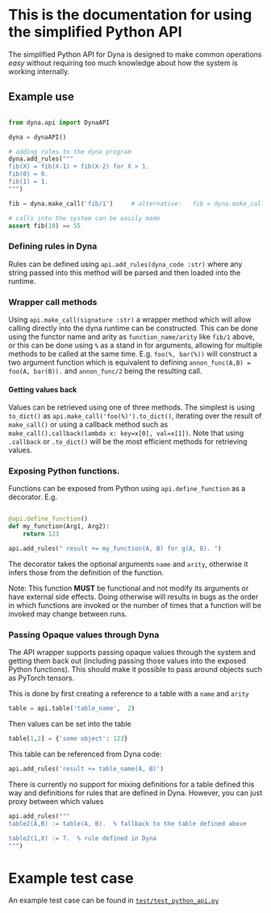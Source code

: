 # This is the documentation for using the simplified Python API

The simplified Python API for Dyna is designed to make common operations *easy*
without requiring too much knowledge about how the system is working internally.


## Example use
```python

from dyna.api import DynaAPI

dyna = dynaAPI()

# adding rules to the dyna program
dyna.add_rules("""
fib(X) = fib(X-1) + fib(X-2) for X > 1.
fib(0) = 0.
fib(1) = 1.
""")

fib = dyna.make_call('fib/1')     # alternative:   fib = dyna.make_call('fib(%)')

# calls into the system can be easily made
assert fib(10) == 55

```

### Defining rules in Dyna

Rules can be defined using `api.add_rules(dyna_code :str)` where any string
passed into this method will be parsed and then loaded into the runtime.

### Wrapper call methods

Using `api.make_call(signature :str)` a wrapper method which will allow calling
directly into the dyna runtime can be constructed.  This can be done using the functor name and arity as `function_name/arity` like `fib/1` above, or
this can be done using `%` as a stand in for arguments, allowing for multiple
methods to be called at the same time.  E.g.  `foo(%, bar(%))` will construct a two argument function which is equivalent to defining `annon_func(A,B) = foo(A, bar(B)).`
and `annon_func/2` being the resulting call.


#### Getting values back

Values can be retrieved using one of three methods.  The simplest is using
`to_dict()` as `api.make_call('foo(%)').to_dict()`, iterating over the result of
`make_call()` or using a callback method such as `make_call().callback(lambda x:
key=x[0], val=x[1])`.  Note that using `.callback` or `.to_dict()` will be the
most efficient methods for retrieving values.

### Exposing Python functions.

Functions can be exposed from Python using `api.define_function` as a decorator.
E.g.
```python

@api.define_function()
def my_function(Arg1, Arg2):
    return 123

api.add_rules(" result += my_function(A, B) for g(A, B). ")
```

The decorator takes the optional arguments `name` and `arity`, otherwise it
infers those from the definition of the function.

Note: This function **MUST** be functional and not modify its arguments or have
external side effects.  Doing otherwise will results in bugs as the order in
which functions are invoked or the number of times that a function will be
invoked may change between runs.

### Passing Opaque values through Dyna

The API wrapper supports passing opaque values through the system and getting
them back out (including passing those values into the exposed Python
functions).  This should make it possible to pass around objects such as PyTorch
tensors.

This is done by first creating a reference to a table with a `name` and `arity`
```python
table = api.table('table_name',  2)
```
Then values can be set into the table
```python
table[1,2] = {'some object': 123}
```
This table can be referenced from Dyna code:
```python
api.add_rules('result += table_name(A, B)')
```

There is currently no support for mixing definitions for a table defined this
way and definitions for rules that are defined in Dyna.  However, you can just
proxy between which values
```python
api.add_rules("""
table2(A,B) := table(A, B).  % fallback to the table defined above

table2(1,X) := 7.  % rule defined in Dyna
""")
```


# Example test case

An example test case can be found in [`test/test_python_api.py`](test/test_python_api.py)
